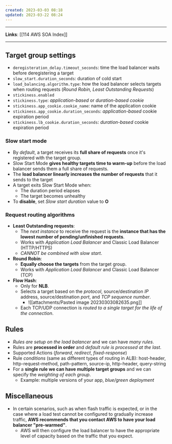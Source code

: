 ```yaml
---
created: 2023-03-03 08:18
updated: 2023-03-22 08:24
---
```

---
**Links**: [[114 AWS SOA Index]]

---
## Target group settings
- `deregisteration_delay.timeout_seconds`: time the load balancer waits before deregistering a target
- `slow_start.duration_seconds`: duration of cold start
- `load_balancing.algorithm.type`: how the load balancer selects targets when routing requests (*Round Robin, Least Outstanding Requests*)
- `stickiness.enabled`
- `stickiness.type`: *application-based* or *duration-based cookie*
- `stickiness.app_cookie.cookie_name`: name of the application cookie
- `stickiness.app_cookie.duration_seconds`: *application-based* cookie expiration period
- `stickiness.lb_cookie.duration_seconds`: *duration-based* cookie expiration period

### Slow start mode
- By *default*, a target receives its **full share of requests** once it's registered with the target group.
- Slow Start Mode **gives healthy targets time to warm-up** before the load balancer sends them a full share of requests.
- The **load balancer linearly increases the number of requests** that it sends to the target
- A target exits Slow Start Mode when:
	- The duration period elapses
	- The target becomes unhealthy
- To **disable**, set *Slow start duration* value to **O**

### Request routing algorithms
- **Least Outstanding requests**:
	- The *next instance* to receive the request is the **instance that has the lowest number of pending/unfinished requests**.
	- Works with *Application Load Balancer* and Classic Load Balancer (HTTP/HTTPS)
	- *CANNOT be combined with slow start*.
- **Round Robin**:
	- **Equally choose the targets** from the target group.
	- Works with *Application Load Balancer* and Classic Load Balancer (TCP)
- **Flow Hash**: 
	- Only for **NLB**.
	- Selects a target based on the *protocol*, source/destination *IP* address, source/destination *port*, and *TCP sequence number*.
		 - ![[attachments/Pasted image 20230303082635.png]]
	- Each TCP/UDP connection is *routed to a single target for the life of the connection*.

## Rules
- *Rules are setup on the load balancer* and we can have *many rules*.
- Rules are **processed in order** and *default rule is processed at the last*.
- Supported Actions (*forward*, *redirect*, *fixed-response*)
- Rule *conditions* (same as different types of routing in ALB): host-header, http-request-method, path-pattern, source-ip, http-header, query-string
- For a **single rule we can have multiple target groups** and we can specify the *weighting of each group*.
	- Example: multiple versions of your app, *blue/green deployment*

## Miscellaneous
- In certain scenarios, such as when flash traffic is expected, or in the case where a load test cannot be configured to gradually increase traffic, **AWS recommends that you contact AWS to have your load balancer "pre-warmed"**. 
	- AWS will then configure the load balancer to have the appropriate level of capacity based on the traffic that you expect.